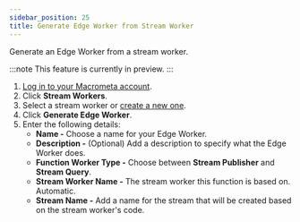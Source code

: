 ```yaml
---
sidebar_position: 25
title: Generate Edge Worker from Stream Worker
---
```


Generate an Edge Worker from a stream worker.

:::note
This feature is currently in preview.
:::

1. [Log in to your Macrometa account](https://auth.paas.macrometa.io/).
1. Click **Stream Workers**.
1. Select a stream worker or [create a new one](../../cep/index.md).
1. Click **Generate Edge Worker**.
1. Enter the following details:
    - **Name -** Choose a name for your Edge Worker.
    - **Description -** (Optional) Add a description to specify what the Edge Worker does.
    - **Function Worker Type -** Choose between **Stream Publisher** and **Stream Query**.
    - **Stream Worker Name -** The stream worker this function is based on. Automatic.
    - **Stream Name -** Add a name for the stream that will be created based on the stream worker's code.